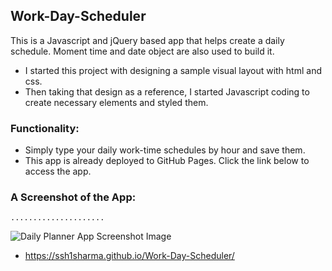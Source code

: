 ## Work-Day-Scheduler

This is a Javascript and jQuery based app that helps create a daily schedule. Moment time and date object are also used to build it.
- I started this project with designing a sample visual layout with html and css.
- Then taking that design as a reference, I started Javascript coding to create necessary elements and styled them.

### Functionality:

- Simply type your daily work-time schedules by hour and save them.
- This app is already deployed to GitHub Pages. Click the link below to access the app.

### A Screenshot of the App:
`.....................`

![Daily Planner App Screenshot Image](https://github.com/ssh1sharma/Work-Day-Scheduler/blob/master/work-day-screenshot.JPG)


- https://ssh1sharma.github.io/Work-Day-Scheduler/

